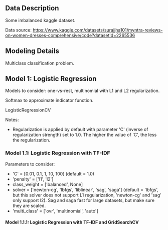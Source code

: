 
## Data Description

Some imbalanced kaggle dataset.

Data source: https://www.kaggle.com/datasets/surajjha101/myntra-reviews-on-women-dresses-comprehensive/code?datasetId=2265536

## Modeling Details

Multiclass classification problem.

## Model 1: Logistic Regression

Models to consider: one-vs-rest, multinomial with L1 and L2 regularization.

Softmax to approximate indicator function.

LogisticRegressionCV

Notes:
- Regularization is applied by default with parameter 'C' (inverse of regularization strength) set to 1.0. The higher the value of 'C', the less the regularization.

### Model 1.1: Logistic Regression with TF-IDF

Parameters to consider:

- 'C' = [0.01, 0.1, 1, 10, 100] (default = 1.0)
- 'penalty' = ['l1', 'l2']
- class_weight = ['balanced', None]
- solver = ['newton-cg', 'lbfgs', 'liblinear', 'sag', 'saga'] (default = 'lbfgs', but this solver does not support L1 regularization, 'newton-cg' and 'sag' only support l2). Sag and saga fast for large datasets, but make sure they are scaled. 
- 'multi_class' = ['ovr', 'multinomial', 'auto']



#### Model 1.1.1: Logistic Regression with TF-IDF and GridSearchCV



